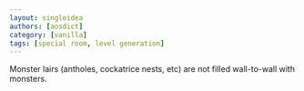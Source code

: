 ```yaml
---
layout: singleidea
authors: [aosdict]
category: [vanilla]
tags: [special room, level generation]
---
```

Monster lairs (antholes, cockatrice nests, etc) are not filled wall-to-wall with monsters.
